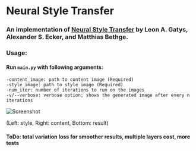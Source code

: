 # Neural Style Transfer
### An implementation of [Neural Style Transfer](https://arxiv.org/abs/1508.06576) by Leon A. Gatys, Alexander S. Ecker, and Matthias Bethge.
### Usage:
#### Run `main.py` with following arguments:
    -content_image: path to content image (Required)
    -style_image: path to style image (Required)
    -num_iter: number of iterations to run on the images
    -v/--verbose: verbose option; shows the generated image after every n iterations

![Screenshot](https://i.imgur.com/lsVvkhE.jpg "Example")

(Left: style, Right: content, Bottom: result)

#### ToDo: total variation loss for smoother results, multiple layers cost, more tests
